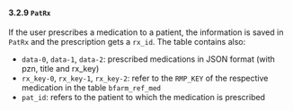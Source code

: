 #### 3.2.9 `PatRx` 

If the user prescribes a medication to a patient, the information is saved in `PatRx` and the prescription gets a `rx_id`. The table contains also:

- `data-0`, `data-1`, `data-2`: prescribed medications in JSON format (with pzn, title and rx_key)
- `rx_key-0`, `rx_key-1`, `rx_key-2`: refer to the `RMP_KEY` of the respective medication in the table `bfarm_ref_med`
- `pat_id`: refers to the patient to which the medication is prescribed